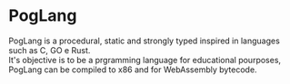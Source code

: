 # PogLang
PogLang is a procedural, static and strongly typed inspired
in languages such as C, GO e Rust.</br>
It's objective is to be a prgramming language for educational 
pourposes, PogLang can be compiled to x86 and for WebAssembly bytecode.
